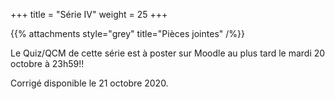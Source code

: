 +++
title = "Série IV"
weight = 25
+++

<!--
# :construction:
-->

{{% attachments style="grey" title="Pièces jointes" /%}}

Le Quiz/QCM de cette série est à poster sur Moodle au plus tard le mardi 20 octobre à 23h59!!

Corrigé disponible le 21 octobre 2020.
